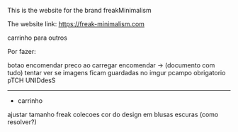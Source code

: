 This is the website for the brand freakMinimalism

The website link: https://freak-minimalism.com



carrinho para outros



Por fazer:

botao encomendar
preco ao carregar encomendar -> (documento com tudo)
tentar ver se imagens ficam guardadas no imgur
pcampo obrigatorio pTCH UNIDdesS


------------------------------------------

- carrinho

ajustar tamanho freak  colecoes
cor do design em blusas escuras (como resolver?)